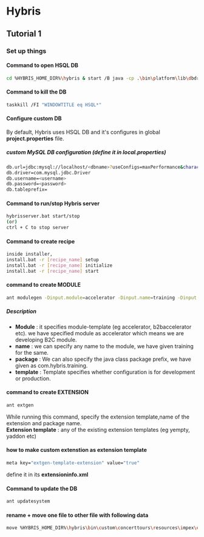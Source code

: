 # Hybris
## Tutorial 1 
### Set up things 
#### Command to open HSQL DB
```sh
cd %HYBRIS_HOME_DIR%\hybris & start /B java -cp .\bin\platform\lib\dbdriver\* org.hsqldb.util.DatabaseManager --url jdbc:hsqldb:file:.\data\hsqldb\mydb
```
#### Command to kill the DB
```sh
taskkill /FI "WINDOWTITLE eq HSQL*" 
```

#### Configure custom DB
By default, Hybris uses HSQL DB and it's configures in global **project.properties** file.
##### custom MySQL DB configuration (define it in local.properties)
```sh
db.url=jdbc:mysql://localhost/<dbname>?useConfigs=maxPerformance&characterEncoding=utf8
db.driver=com.mysql.jdbc.Driver
db.username=<username>
db.password=<password>
db.tableprefix=
```

#### Command to run/stop Hybris server
```sh
hybrisserver.bat start/stop
(or)
ctrl + C to stop server
```
#### Command to create recipe
```sh
inside installer,
install.bat -r [recipe_name] setup
install.bat -r [recipe_name] initialize
install.bat -r [recipe_name] start
```
#### command to create MODULE
```sh
ant modulegen -Dinput.module=accelerator -Dinput.name=training -Dinput.package=com.hybris.training -Dinput.template=develop
```
##### Description
 - **Module** : it specifies module-template (eg accelerator, b2baccelerator etc). we have specified module as accelerator which means we are developing B2C module. 
 - **name** : we can specify any name to the module, we have given training for the same.
 - **package** : We can also specify the java class package prefix, we have given as com.hybris.training.
 - **template** : Template specifies whether configuration is for development or production.
 
#### command to create EXTENSION
```sh
ant extgen
```
While running this command, specify the extension template,name of the extension and package name. <br />
**Extension template** : any of the existing extension templates (eg yempty, yaddon etc)

#### how to make custom extenstion as extension template
```sh
meta key="extgen-template-extension" value="true"
```
define it in its **extensioninfo.xml**

#### Command to update the DB
```sh
ant updatesystem
```
#### rename + move one file to other file with following data 
```sh
move %HYBRIS_HOME_DIR%\hybris\bin\custom\concerttours\resources\impex\essentialdata-bands.impex %HYBRIS_HOME_DIR%\hybris\bin\custom\concerttours\resources\impex\concerttours-bands.impex & move %HYBRIS_HOME_DIR%\hybris\bin\custom\concerttours\resources\impex\projectdata-yBandTour.impex %HYBRIS_HOME_DIR%\hybris\bin\custom\concerttours\resources\impex\concerttours-yBandTour.impex
```
